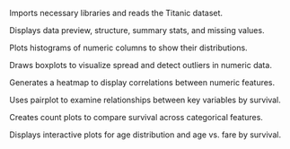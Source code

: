 Imports necessary libraries and reads the Titanic dataset.

Displays data preview, structure, summary stats, and missing values.

Plots histograms of numeric columns to show their distributions.

Draws boxplots to visualize spread and detect outliers in numeric data.

Generates a heatmap to display correlations between numeric features.

Uses pairplot to examine relationships between key variables by survival.

Creates count plots to compare survival across categorical features.

Displays interactive plots for age distribution and age vs. fare by survival.
